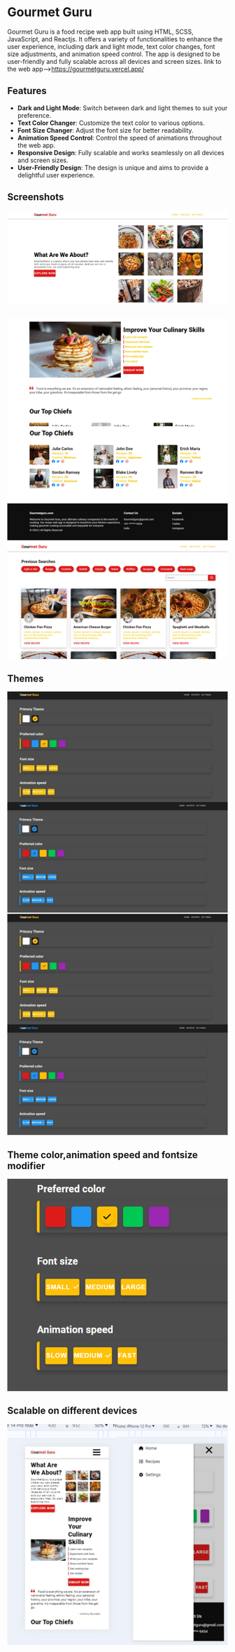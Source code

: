 # Gourmet Guru

Gourmet Guru is a food recipe web app built using HTML, SCSS, JavaScript, and Reactjs. It offers a variety of functionalities to enhance the user experience, including dark and light mode, text color changes, font size adjustments, and animation speed control. The app is designed to be user-friendly and fully scalable across all devices and screen sizes.
link to the web app-->https://gourmetguru.vercel.app/

## Features

- **Dark and Light Mode**: Switch between dark and light themes to suit your preference.
- **Text Color Changer**: Customize the text color to various options.
- **Font Size Changer**: Adjust the font size for better readability.
- **Animation Speed Control**: Control the speed of animations throughout the web app.
- **Responsive Design**: Fully scalable and works seamlessly on all devices and screen sizes.
- **User-Friendly Design**: The design is unique and aims to provide a delightful user experience.

## Screenshots
![Homepage Screenshot](https://github.com/Atrayeej/GourmetGuru/blob/main/images/home%20page.png?raw=true)
##   

![Homepage2 Screenshot](https://github.com/Atrayeej/GourmetGuru/blob/main/images/home2.png?raw=true)
![Homepage3 Screenshot](https://github.com/Atrayeej/GourmetGuru/blob/main/images/home3.png?raw=true)
![recipes page](https://github.com/Atrayeej/GourmetGuru/blob/main/images/previous%20searches.png?raw=true)
## Themes 
![theme1](
https://github.com/Atrayeej/GourmetGuru/blob/main/images/theme1.jpeg?raw=true
)
![theme1](
https://github.com/Atrayeej/GourmetGuru/blob/main/images/theme1.jpeg?raw=true
)
## Theme color,animation speed and fontsize modifier  
![asf](https://github.com/Atrayeej/GourmetGuru/blob/main/images/font%20and%20animation%20speed%20changer.png?raw=true)
## Scalable on different devices
![scalable](https://github.com/Atrayeej/GourmetGuru/blob/main/images/scalable.jpeg?raw=true)


